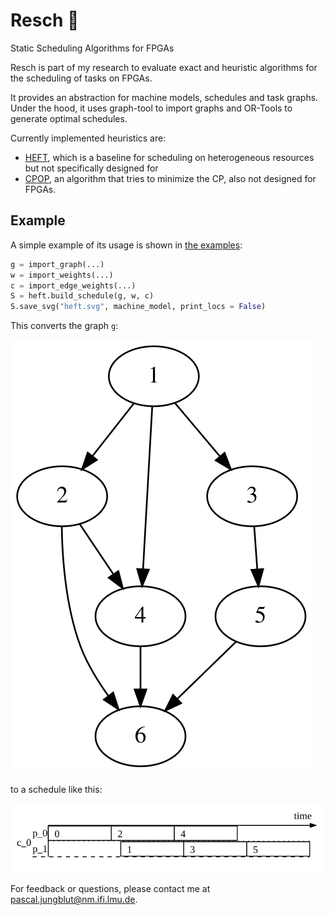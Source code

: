 # Resch 🥨

Static Scheduling Algorithms for FPGAs

Resch is part of my research to evaluate exact and heuristic algorithms for the scheduling of tasks on FPGAs.

It provides an abstraction for machine models, schedules and task graphs. Under the hood, it uses graph-tool to import
graphs and OR-Tools to generate optimal schedules.

Currently implemented heuristics are:

- [HEFT](resch/heft/original.py), which is a baseline for scheduling on heterogeneous resources but not specifically designed for
- [CPOP](resch/heft/cpop.py), an algorithm that tries to minimize the CP, also not designed for FPGAs.

## Example

A simple example of its usage is shown in [the examples](examples/heft.py):

```python
g = import_graph(...)
w = import_weights(...)
c = import_edge_weights(...)
S = heft.build_schedule(g, w, c)
S.save_svg("heft.svg", machine_model, print_locs = False)
```

This converts the graph `g`:

![Simple task graph](examples/graphs/simple.svg)

to a schedule like this:

![Schedule](examples/heft.svg)

For feedback or questions, please contact me at [pascal.jungblut@nm.ifi.lmu.de](mailto:pascal.jungblut@nm.ifi.lmu.de).
